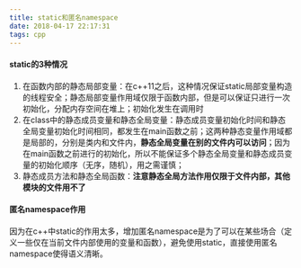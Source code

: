 ```yaml
---
title: static和匿名namespace
date: 2018-04-17 22:17:31
tags: cpp
---
```


#### static的3种情况
1. 在函数内部的静态局部变量：在c++11之后，这种情况保证static局部变量构造的线程安全；静态局部变量作用域仅限于函数内部，但是可以保证只进行一次初始化，分配内存空间在堆上；初始化发生在调用时
2. 在class中的静态成员变量和静态全局变量：静态成员变量初始化时间和静态全局变量初始化时间相同，都发生在main函数之前；这两种静态变量作用域都是局部的，分别是类内和文件内，**静态全局变量在别的文件内可以访问**；因为在main函数之前进行的初始化，所以不能保证多个静态全局变量和静态成员变量的初始化顺序（无序，随机），用之需谨慎；
3. 静态成员方法和静态全局函数：**注意静态全局方法作用仅限于文件内部，其他模块的文件用不了**

#### 匿名namespace作用
因为在c++中static的作用太多，增加匿名namespace是为了可以在某些场合（定义一些仅在当前文件内部使用的变量和函数），避免使用static，直接使用匿名namespace使得语义清晰。